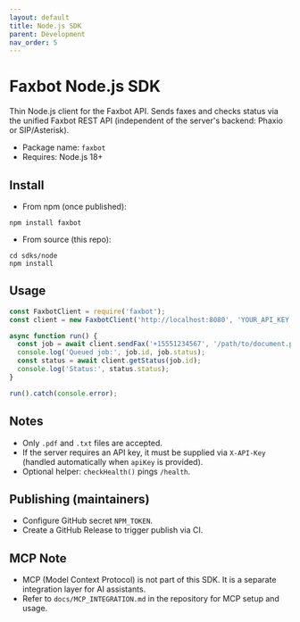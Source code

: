 ```yaml
---
layout: default
title: Node.js SDK
parent: Development
nav_order: 5
---
```


# Faxbot Node.js SDK

Thin Node.js client for the Faxbot API. Sends faxes and checks status via the unified Faxbot REST API (independent of the server's backend: Phaxio or SIP/Asterisk).

- Package name: `faxbot`
- Requires: Node.js 18+

## Install

- From npm (once published):
```
npm install faxbot
```
- From source (this repo):
```
cd sdks/node
npm install
```

## Usage
```js
const FaxbotClient = require('faxbot');
const client = new FaxbotClient('http://localhost:8080', 'YOUR_API_KEY');

async function run() {
  const job = await client.sendFax('+15551234567', '/path/to/document.pdf');
  console.log('Queued job:', job.id, job.status);
  const status = await client.getStatus(job.id);
  console.log('Status:', status.status);
}

run().catch(console.error);
```

## Notes
- Only `.pdf` and `.txt` files are accepted.
- If the server requires an API key, it must be supplied via `X-API-Key` (handled automatically when `apiKey` is provided).
- Optional helper: `checkHealth()` pings `/health`.

## Publishing (maintainers)
- Configure GitHub secret `NPM_TOKEN`.
- Create a GitHub Release to trigger publish via CI.

## MCP Note
- MCP (Model Context Protocol) is not part of this SDK. It is a separate integration layer for AI assistants.
- Refer to `docs/MCP_INTEGRATION.md` in the repository for MCP setup and usage.
